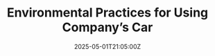 ---
title: Environmental Practices for Using Company’s Car
linkTitle: Environmental Practices for Using Company’s Car
date: '2025-05-01T21:05:00Z'
weight: 1
description: No content
draft: false
ref: environmental-practices-for-using-companys-car
---